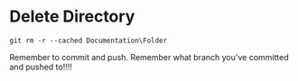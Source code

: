 # Delete Directory

```
git rm -r --cached Documentation\Folder
```

Remember to commit and push. Remember what branch you've committed and pushed to!!!!